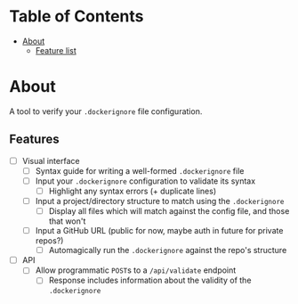 # Table of Contents

-   [About](#about)
    -   [Feature list](#feature-list)

# About

A tool to verify your `.dockerignore` file configuration.

## Features

-   [ ] Visual interface
    -   [ ] Syntax guide for writing a well-formed `.dockerignore` file
    -   [ ] Input your `.dockerignore` configuration to validate its syntax
        -   [ ] Highlight any syntax errors (+ duplicate lines)
    -   [ ] Input a project/directory structure to match using the `.dockerignore`
        -   [ ] Display all files which will match against the config file, and those that won't
    -   [ ] Input a GitHub URL (public for now, maybe auth in future for private repos?)
        -   [ ] Automagically run the `.dockerignore` against the repo's structure
-   [ ] API
    -   [ ] Allow programmatic `POST`s to a `/api/validate` endpoint
        -   [ ] Response includes information about the validity of the `.dockerignore`
